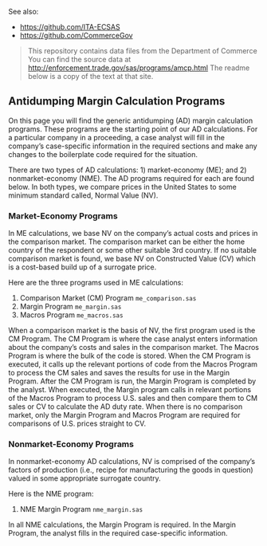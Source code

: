 See also:

* https://github.com/ITA-ECSAS
* https://github.com/CommerceGov

> This repository contains data files from the Department of Commerce
> You can find the source data at http://enforcement.trade.gov/sas/programs/amcp.html
> The readme below is a copy of the text at that site.

## Antidumping Margin Calculation Programs

On this page you will find the generic antidumping (AD) margin calculation
programs. These programs are the starting point of our AD calculations. For a
particular company in a proceeding, a case analyst will fill in the company’s
case-specific information in the required sections and make any changes to the
boilerplate code required for the situation.  

There are two types of AD calculations: 1) market-economy (ME); and 2)
nonmarket-economy (NME). The AD programs required for each are found below. In
both types, we compare prices in the United States to some minimum standard
called, Normal Value (NV).  

### Market-Economy Programs

In ME calculations, we base NV on the company’s actual costs and prices in the
comparison market. The comparison market can be either the home country of the
respondent or some other suitable 3rd country. If no suitable comparison
market is found, we base NV on Constructed Value (CV) which is a cost-based
build up of a surrogate price.  

Here are the three programs used in ME calculations:  

1. Comparison Market (CM) Program `me_comparison.sas`
2. Margin Program `me_margin.sas`
3. Macros Program `me_macros.sas`

When a comparison market is the basis of NV, the first program used is the CM
Program. The CM Program is where the case analyst enters information about the
company’s costs and sales in the comparison market. The Macros Program is
where the bulk of the code is stored. When the CM Program is executed, it
calls up the relevant portions of code from the Macros Program to process the
CM sales and saves the results for use in the Margin Program. After the CM
Program is run, the Margin Program is completed by the analyst. When executed,
the Margin program calls in relevant portions of the Macros Program to process
U.S. sales and then compare them to CM sales or CV to calculate the AD duty
rate. When there is no comparison market, only the Margin Program and Macros
Program are required for comparisons of U.S. prices straight to CV.  

### Nonmarket-Economy Programs

In nonmarket-economy AD calculations, NV is comprised of the company’s factors
of production (i.e., recipe for manufacturing the goods in question) valued in
some appropriate surrogate country.  

Here is the NME program:  

1. NME Margin Program `nme_margin.sas`

In all NME calculations, the Margin Program is required. In the Margin
Program, the analyst fills in the required case-specific information.
